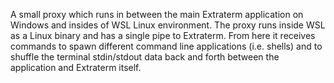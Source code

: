 A small proxy which runs in between the main Extraterm application on Windows and insides of WSL Linux environment. The proxy runs inside WSL as a Linux binary and has a single pipe to Extraterm. From here it receives commands to spawn different command line applications (i.e. shells) and to shuffle the terminal stdin/stdout data back and forth between the application and Extraterm itself.

